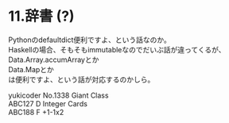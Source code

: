 # 11.辞書 (?)

Pythonのdefaultdict便利ですよ、という話なのか。\
Haskellの場合、そもそもimmutableなのでだいぶ話が違ってくるが、\
Data.Array.accumArrayとか\
Data.Mapとか\
は便利ですよ、という話が対応するのかしら。

yukicoder No.1338 Giant Class\
ABC127 D Integer Cards\
ABC188 F +1-1x2
